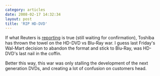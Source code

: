 ```yaml
---
category: articles
date: 2008-02-17 14:32:34
layout: post
title: 'RIP HD-DVD'
---
```


<p>If what Reuters is <a href="http://www.reuters.com/article/companyNewsAndPR/idUSL1627196120080216 ">reporting</a> is true (still waiting for confirmation), Toshiba has thrown the towel on the HD-DVD vs Blu-Ray war. I guess last Friday's Wal-Mart decision to abandon the format and stick to Blu-Ray, was HD-DVD's last nail in the coffin.</p>

<p>Better this way, this war was only stalling the development of the next generation DVDs, and creating a lot of confusion on customers head.</p>
